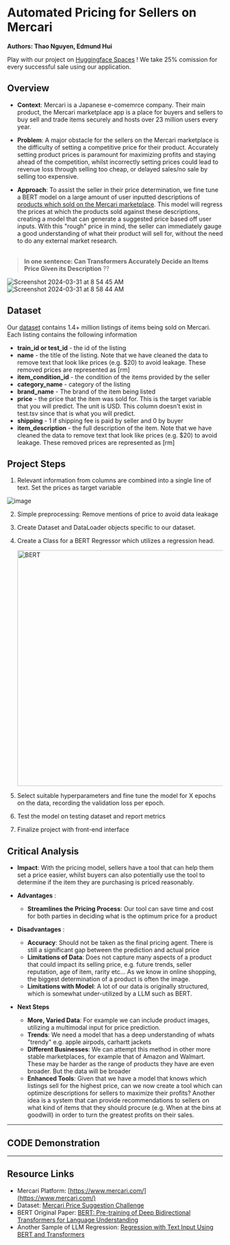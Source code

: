 # Automated Pricing for Sellers on Mercari
__Authors: Thao Nguyen, Edmund Hui__

Play with our project on [Huggingface Spaces](https://huggingface.co/spaces/edmundhui/mercari-price-prediction) ! We take 25% comission for every successful sale using our application.

## Overview

- __Context__: Mercari is a Japanese e-comemrce company. Their main product, the Mercari marketplace app is a place for buyers and sellers to buy sell and trade items securely and hosts over 23 million users every year. 

- __Problem__: A major obstacle for the sellers on the Mercari marketplace is the difficulty of setting a competitive price for their product. Accurately setting product prices is paramount for maximizing profits and staying ahead of the competition, whilst incorrectly setting prices could lead to revenue loss through selling too cheap, or delayed sales/no sale by selling too expensive.

- __Approach__: To assist the seller in their price determination, we fine tune a BERT model on a large amount of user inputted descriptions of [products which sold on the Mercari marketplace](https://www.kaggle.com/competitions/mercari-price-suggestion-challenge/data). This model will regress the prices at which the products sold against these descriptions, creating a model that can generate a suggested price based off user inputs. With this "rough" price in mind, the seller can immediately gauge a good understanding of what their product will sell for, without the need to do any external market research.<br><br>

> __In one sentence: Can Transformers Accurately Decide an Items Price Given its Description__ ?? 

![Screenshot 2024-03-31 at 8 54 45 AM](https://github.com/edmundhhn/transformers-theory-and-practice/assets/97279107/15ad0037-367f-4a02-a985-d927dd4485c5)
![Screenshot 2024-03-31 at 8 58 44 AM](https://github.com/edmundhhn/transformers-theory-and-practice/assets/97279107/c046a244-b418-4f78-803c-39cffe542251)


## Dataset

Our [dataset](https://www.kaggle.com/competitions/mercari-price-suggestion-challenge/data) contains 1.4+ million listings of items being sold on Mercari. Each listing contains the following information

- __train_id or test_id__ - the id of the listing
- __name__ - the title of the listing. Note that we have cleaned the data to remove text that look like prices (e.g. $20) to avoid leakage. These removed prices are represented as [rm]
- __item_condition_id__ - the condition of the items provided by the seller
- __category_name__ - category of the listing
- __brand_name__ - The brand of the item being listed
- __price__ - the price that the item was sold for. This is the target variable that you will predict. The unit is USD. This column doesn't exist in test.tsv since that is what you will predict.
- __shipping__ - 1 if shipping fee is paid by seller and 0 by buyer
- __item_description__ - the full description of the item. Note that we have cleaned the data to remove text that look like prices (e.g. $20) to avoid leakage. These removed prices are represented as [rm]

## Project Steps

1. Relevant information from columns are combined into a single line of text. Set the prices as target variable 

![image](https://github.com/edmundhhn/transformers-theory-and-practice/assets/97279107/24bd0807-b838-492b-94e0-26a8179ac604)

2. Simple preprocessing: Remove mentions of price to avoid data leakage

3. Create Dataset and DataLoader objects specific to our dataset.

4. Create a Class for a BERT Regressor which utilizes a regression head.

   <img width="550" alt="BERT" align=”middle” src="https://github.com/edmundhhn/transformers-theory-and-practice/assets/97279107/4a6fa008-f6b6-4092-844b-8cb4dcd6540f">

6. Select suitable hyperparameters and fine tune the model for X epochs on the data, recording the validation loss per epoch. 

7. Test the model on testing dataset and report metrics

8. Finalize project with front-end interface

## Critical Analysis

- __Impact__:
With the pricing model, sellers have a tool that can help them set a price easier, whilst buyers can also potentially use the tool to determine if the item they are purchasing is priced reasonably. 

- __Advantages__ :
  - __Streamlines the Pricing Process__: Our tool can save time and cost for both parties in deciding what is the optimum price for a product 
 
- __Disadvantages__ :
  - __Accuracy__: Should not be taken as the final pricing agent. There is still a significant gap between the prediction and actual price
  - __Limitations of Data__:  Does not capture many aspects of a product that could impact its selling price, e.g. future trends, seller reputation, age of item, rarity etc... As we know in online shopping, the biggest determination of a product is often the image.
  - __Limitations with Model__: A lot of our data is originally structured, which is somewhat under-utilized by a LLM such as BERT.

- __Next Steps__
  - __More, Varied Data__: For example we can include product images, utilizing a multimodal input for price prediction.
  - __Trends__: We need a model that has a deep understanding of whats "trendy" e.g. apple airpods, carhartt jackets
  - __Different Businesses__: We can attempt this method in other more stable marketplaces, for example that of Amazon and Walmart. These may be harder as the range of products they have are even broader. But the data will be broader
  - __Enhanced Tools__: Given that we have a model that knows which listings sell for the highest price, can we now create a tool which can optimize descriptions for sellers to maximize their profits? Another idea is a system that can provide recommendations to sellers on what kind of items that they should procure (e.g. When at the bins at goodwill) in order to turn the greatest profits on their sales. 

---
## CODE Demonstration
---

## Resource Links

- Mercari Platform: [https://www.mercari.com/](https://www.mercari.com/)
- Dataset: [Mercari Price Suggestion Challenge](https://www.kaggle.com/competitions/mercari-price-suggestion-challenge/data)
- BERT Original Paper: [BERT: Pre-training of Deep Bidirectional Transformers for Language Understanding](https://arxiv.org/abs/1810.04805)
- Another Sample of LLM Regression: [Regression with Text Input Using BERT and Transformers](https://lajavaness.medium.com/regression-with-text-input-using-bert-and-transformers-71c155034b13)
  
